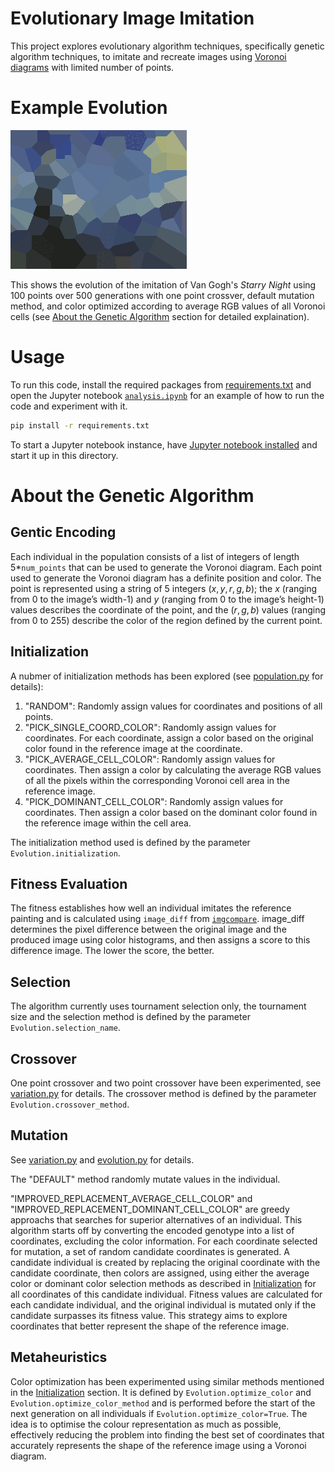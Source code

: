 # Evolutionary Image Imitation
This project explores evolutionary algorithm techniques, specifically genetic algorithm techniques, to imitate and recreate images using [Voronoi diagrams](https://mathworld.wolfram.com/VoronoiDiagram.html) with limited number of points.

# Example Evolution
![](img/example.gif)

This shows the evolution of the imitation of Van Gogh's *Starry Night* using 100 points over 500 generations with one point crossver, default mutation method, and color optimized according to average RGB values of all Voronoi cells (see [About the Genetic Algorithm](#About%20the%20Genetic%20Algorithm) section for detailed explaination).

# Usage
To run this code, install the required packages from [requirements.txt](requirements.txt) and open the Jupyter notebook [`analysis.ipynb`](./analysis.ipynb) for an example of how to run the code and experiment with it.

```bash
pip install -r requirements.txt
```

To start a Jupyter notebook instance, have [Jupyter notebook installed](https://jupyter.org/install#jupyter-notebook) and start it up in this directory.

# About the Genetic Algorithm

## Gentic Encoding
Each individual in the population consists of a list of integers of length 5*`num_points` 
that can be used to generate the Voronoi diagram. 
Each point used to generate the Voronoi diagram has a definite position and color. 
The point is represented using a string of 5 integers $(x, y, r, g, b)$; 
the $x$ (ranging from 0 to the image’s width-1) and $y$ (ranging from 0 to the image’s height-1) values 
describes the coordinate of the point, 
and the $(r, g, b)$ values (ranging from 0 to 255) describe the color of the region defined by the current point. 

## Initialization
A nubmer of initialization methods has been explored (see [population.py](ga/population.py) for details):
1. "RANDOM": Randomly assign values for coordinates and positions of all points.
2. "PICK_SINGLE_COORD_COLOR": Randomly assign values for coordinates. For each coordinate, assign a color based on the original color found in the reference image at the coordinate.
3. "PICK_AVERAGE_CELL_COLOR": Randomly assign values for coordinates. Then assign a color by calculating the average RGB values of all the pixels within the corresponding Voronoi cell area in the reference image.
4. "PICK_DOMINANT_CELL_COLOR": Randomly assign values for coordinates. Then assign a color based on the dominant color found in the reference image within the cell area.

The initialization method used is defined by the parameter `Evolution.initialization`.

## Fitness Evaluation
The fitness establishes how well an individual imitates the reference painting and is calculated using `image_diff` from [`imgcompare`](https://github.com/datenhahn/imgcompare). image_diff determines the pixel difference between the original image and the produced image using color histograms, and then assigns a score to this difference image. The lower the score, the better.

## Selection
The algorithm currently uses tournament selection only, the tournament size and the selection method is defined by the parameter `Evolution.selection_name`.

## Crossover
One point crossover and two point crossover have been experimented, see [variation.py](ga/variation.py) for details. The crossover method is defined by the parameter `Evolution.crossover_method`.

## Mutation
See [variation.py](ga/variation.py) and [evolution.py](ga/evolution.py) for details.

The "DEFAULT" method randomly mutate values in the individual.

"IMPROVED_REPLACEMENT_AVERAGE_CELL_COLOR" and "IMPROVED_REPLACEMENT_DOMINANT_CELL_COLOR" are greedy approachs that searches for superior alternatives of an individual. This algorithm starts off by converting the encoded genotype into a list of coordinates, excluding the color information. For each coordinate selected for mutation, a set of random candidate coordinates is generated. A candidate individual is created by replacing the original coordinate with the candidate coordinate, then colors are assigned, using either the average color or dominant color selection methods as described in [Initialization](#Initialization) for all coordinates of this candidate individual. Fitness values are calculated for each candidate individual, and the original individual is mutated only if the candidate surpasses its fitness value. This strategy aims to explore coordinates that better represent the shape of the reference image.

## Metaheuristics
Color optimization has been experimented using similar methods mentioned in the [Initialization](#Initialization) section. It is defined by `Evolution.optimize_color` and `Evolution.optimize_color_method` and is performed before the start of the next generation on all individuals if `Evolution.optimize_color=True`. The idea is to optimise the colour representation as much as possible, effectively reducing the problem into finding the best set of coordinates that accurately represents the shape of the reference image using a Voronoi diagram.

